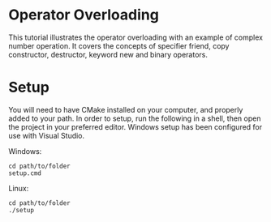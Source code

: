 # Operator Overloading

This tutorial illustrates the operator overloading with an example of complex number operation. It covers the concepts of specifier friend, copy constructor, destructor, keyword new and binary operators.

# Setup

You will need to have CMake installed on your computer, and properly added to your path.
In order to setup, run the following in a shell, then open the project in your preferred editor.
Windows setup has been configured for use with Visual Studio.

Windows:
```
cd path/to/folder
setup.cmd
```
Linux:
```
cd path/to/folder
./setup
```
